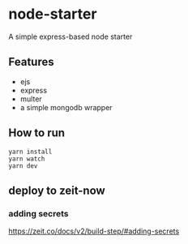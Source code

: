 # node-starter

A simple express-based node starter

## Features

- ejs
- express
- multer
- a simple mongodb wrapper

## How to run

```
yarn install
yarn watch
yarn dev
```

## deploy to zeit-now

### adding secrets

<https://zeit.co/docs/v2/build-step/#adding-secrets>
